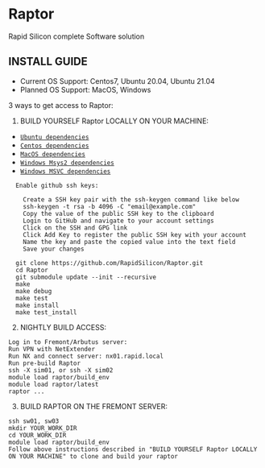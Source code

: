 # Raptor
Rapid Silicon complete Software solution

## INSTALL GUIDE

 * Current OS Support: Centos7, Ubuntu 20.04, Ubuntu 21.04
 * Planned OS Support: MacOS, Windows

3 ways to get access to Raptor:

 1) BUILD YOURSELF Raptor LOCALLY ON YOUR MACHINE:

 * [`Ubuntu dependencies`](.github/workflows/install_ubuntu_dependencies_build.sh)
 * [`Centos dependencies`](.github/workflows/install_centos_dependencies_build.sh)
 * [`MacOS dependencies`](.github/workflows/install_macos_dependencies_build.sh)
 * [`Windows Msys2 dependencies`](.github/workflows/main.yml)
 * [`Windows MSVC dependencies`](.github/workflows/main.yml)

```
  Enable github ssh keys:

    Create a SSH key pair with the ssh-keygen command like below
    ssh-keygen -t rsa -b 4096 -C "email@example.com"
    Copy the value of the public SSH key to the clipboard
    Login to GitHub and navigate to your account settings
    Click on the SSH and GPG link
    Click Add Key to register the public SSH key with your account
    Name the key and paste the copied value into the text field
    Save your changes

  git clone https://github.com/RapidSilicon/Raptor.git
  cd Raptor
  git submodule update --init --recursive
  make
  make debug
  make test
  make install
  make test_install
```
    
 2) NIGHTLY BUILD ACCESS:
```
Log in to Fremont/Arbutus server:
Run VPN with NetExtender
Run NX and connect server: nx01.rapid.local
Run pre-build Raptor 
ssh -X sim01, or ssh -X sim02
module load raptor/build_env
module load raptor/latest
raptor ...
```

 3) BUILD RAPTOR ON THE FREMONT SERVER:
```
ssh sw01, sw03
mkdir YOUR_WORK_DIR
cd YOUR_WORK_DIR
module load raptor/build_env
Follow above instructions described in "BUILD YOURSELF Raptor LOCALLY ON YOUR MACHINE" to clone and build your raptor
```
